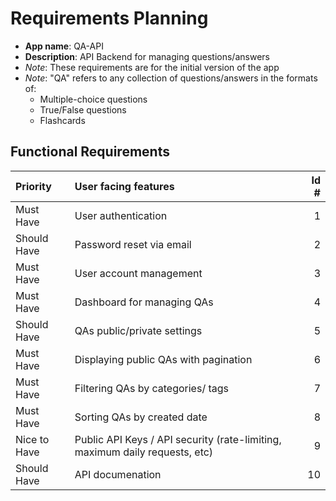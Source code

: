 # Requirements Planning

- **App name**: QA-API
- **Description**: API Backend for managing questions/answers 
- _Note_: These requirements are for the initial version of the app
- _Note_: "QA" refers to any collection of questions/answers in the formats of:
  - Multiple-choice questions
  - True/False questions
  - Flashcards

## Functional Requirements

|Priority|User facing features| Id # |
| :---| :---| ---:|
| Must Have | User authentication  | 1 |
| Should Have | Password reset via email  | 2 |
| Must Have | User account management | 3 |
| Must Have | Dashboard for managing QAs | 4 |
| Should Have | QAs public/private settings | 5 |
| Must Have | Displaying public QAs with pagination | 6 |
| Must Have | Filtering QAs by categories/ tags | 7 |
| Must Have | Sorting QAs by created date | 8 |
| Nice to Have | Public API Keys / API security (rate-limiting, maximum daily requests, etc) | 9 |
| Should Have | API documenation | 10 |
  
